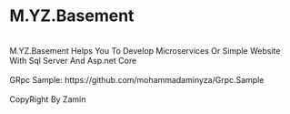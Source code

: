 # M.YZ.Basement
<br/>
M.YZ.Basement Helps You To Develop Microservices Or Simple Website With Sql Server And Asp.net Core
<br/>
<br/>
GRpc Sample: https://github.com/mohammadaminyza/Grpc.Sample
<br/>
<br/>
CopyRight By Zamin
<br/>
